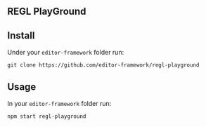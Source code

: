 ## REGL PlayGround

## Install

Under your `editor-framework` folder run:

```
git clone https://github.com/editor-framework/regl-playground
```

## Usage

In your `editor-framework` folder run:

```
npm start regl-playground
```
